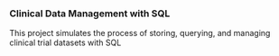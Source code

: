 ### Clinical Data Management with SQL
This project simulates the process of storing, querying, and managing clinical trial datasets with SQL
